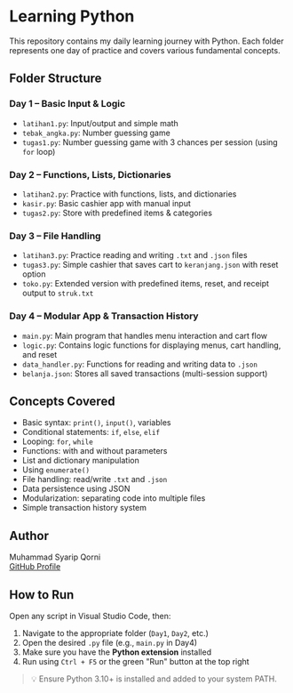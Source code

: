 # Learning Python

This repository contains my daily learning journey with Python. Each folder represents one day of practice and covers various fundamental concepts.

## Folder Structure

### Day 1 – Basic Input & Logic
- `latihan1.py`: Input/output and simple math
- `tebak_angka.py`: Number guessing game
- `tugas1.py`: Number guessing game with 3 chances per session (using `for` loop)

### Day 2 – Functions, Lists, Dictionaries
- `latihan2.py`: Practice with functions, lists, and dictionaries
- `kasir.py`: Basic cashier app with manual input
- `tugas2.py`: Store with predefined items & categories

### Day 3 – File Handling
- `latihan3.py`: Practice reading and writing `.txt` and `.json` files
- `tugas3.py`: Simple cashier that saves cart to `keranjang.json` with reset option
- `toko.py`: Extended version with predefined items, reset, and receipt output to `struk.txt`

### Day 4 – Modular App & Transaction History
- `main.py`: Main program that handles menu interaction and cart flow
- `logic.py`: Contains logic functions for displaying menus, cart handling, and reset
- `data_handler.py`: Functions for reading and writing data to `.json`
- `belanja.json`: Stores all saved transactions (multi-session support)

## Concepts Covered

- Basic syntax: `print()`, `input()`, variables
- Conditional statements: `if`, `else`, `elif`
- Looping: `for`, `while`
- Functions: with and without parameters
- List and dictionary manipulation
- Using `enumerate()`
- File handling: read/write `.txt` and `.json`
- Data persistence using JSON
- Modularization: separating code into multiple files
- Simple transaction history system

## Author

Muhammad Syarip Qorni  
[GitHub Profile](https://github.com/nambi02)

## How to Run

Open any script in Visual Studio Code, then:

1. Navigate to the appropriate folder (`Day1`, `Day2`, etc.)
2. Open the desired `.py` file (e.g., `main.py` in Day4)
3. Make sure you have the **Python extension** installed
4. Run using `Ctrl + F5` or the green "Run" button at the top right

> 💡 Ensure Python 3.10+ is installed and added to your system PATH.
